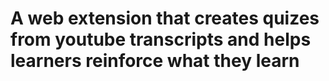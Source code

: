 # A web extension that creates quizes from youtube transcripts and helps learners reinforce what they learn
